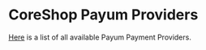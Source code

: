 # CoreShop Payum Providers

[Here](https://github.com/Payum/Payum/blob/master/docs/supported-gateways.md) is a list of all available Payum Payment Providers.
